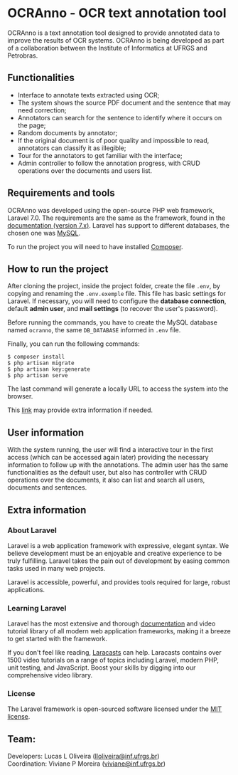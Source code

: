 # OCRAnno - OCR text annotation tool

OCRAnno is a text annotation tool designed to provide annotated data to improve the results of OCR systems. OCRAnno is being developed as part of a collaboration between the Institute of Informatics at UFRGS and Petrobras.

## Functionalities

* Interface to annotate texts extracted using OCR;
* The system shows the source PDF document and the sentence that may need correction;
* Annotators can search for the sentence to identify where it occurs on the page;
* Random documents by annotator;
* If the original document is of poor quality and impossible to read, annotators can classify it as illegible;
* Tour for the annotators to get familiar with the interface;
* Admin controller to follow the annotation progress, with CRUD operations over the documents and users list.

## Requirements and tools

OCRAnno was developed using the open-source PHP web framework, Laravel 7.0. The requirements are the same as the framework, found in the [documentation (version 7.x)](https://laravel.com/docs/7.x). Laravel has support to different databases, the chosen one was [MySQL](https://www.mysql.com/).

To run the project you will need to have installed [Composer](https://getcomposer.org/).

## How to run the project

After cloning the project, inside the project folder, create the file `.env`, by copying and renaming the `.env.exemple` file. This file has basic settings  for Laravel. If necessary, you will need to configure the **database connection**, default **admin user**, and **mail settings** (to recover the user's password).

Before running the commands, you have to create the MySQL database named `ocranno`, the same `DB_DATABASE` informed in `.env` file.

Finally, you can run the following commands:

```
$ composer install
$ php artisan migrate
$ php artisan key:generate
$ php artisan serve
```
The last command will generate a locally URL to access the system into the browser.

This [link](https://gist.github.com/hootlex/da59b91c628a6688ceb1) may provide extra information if needed.

## User information

With the system running, the user will find a interactive tour in the first access (which can be accessed again later) providing the necessary information to follow up with the annotations. The admin user has the same functionalities as the default user, but also has controller with CRUD operations over the documents, it also can list and search all users, documents and sentences.

## Extra information

### About Laravel

Laravel is a web application framework with expressive, elegant syntax. We believe development must be an enjoyable and creative experience to be truly fulfilling. Laravel takes the pain out of development by easing common tasks used in many web projects.

Laravel is accessible, powerful, and provides tools required for large, robust applications.

### Learning Laravel

Laravel has the most extensive and thorough [documentation](https://laravel.com/docs) and video tutorial library of all modern web application frameworks, making it a breeze to get started with the framework.

If you don't feel like reading, [Laracasts](https://laracasts.com) can help. Laracasts contains over 1500 video tutorials on a range of topics including Laravel, modern PHP, unit testing, and JavaScript. Boost your skills by digging into our comprehensive video library.

### License

The Laravel framework is open-sourced software licensed under the [MIT license](https://opensource.org/licenses/MIT).


## Team:
Developers: Lucas L Oliveira (lloliveira@inf.ufrgs.br) <br>
Coordination: Viviane P Moreira (viviane@inf.ufrgs.br)
